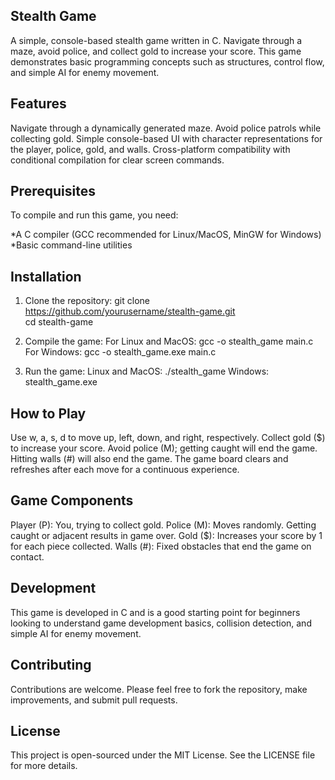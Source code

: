## Stealth Game
A simple, console-based stealth game written in C. Navigate through a maze, avoid police, and collect gold to increase your score. This game demonstrates basic programming concepts such as structures, control flow, and simple AI for enemy movement.

## Features
Navigate through a dynamically generated maze.
Avoid police patrols while collecting gold.
Simple console-based UI with character representations for the player, police, gold, and walls.
Cross-platform compatibility with conditional compilation for clear screen commands.

## Prerequisites
To compile and run this game, you need:

*A C compiler (GCC recommended for Linux/MacOS, MinGW for Windows)
*Basic command-line utilities

## Installation
1. Clone the repository:
git clone https://github.com/yourusername/stealth-game.git          
cd stealth-game

3. Compile the game:
   For Linux and MacOS:
gcc -o stealth_game main.c
   For Windows:
gcc -o stealth_game.exe main.c

5. Run the game:
   Linux and MacOS:
./stealth_game
   Windows:
stealth_game.exe

## How to Play
Use w, a, s, d to move up, left, down, and right, respectively.
Collect gold ($) to increase your score.
Avoid police (M); getting caught will end the game.
Hitting walls (#) will also end the game.
The game board clears and refreshes after each move for a continuous experience.

## Game Components
Player (P): You, trying to collect gold.
Police (M): Moves randomly. Getting caught or adjacent results in game over.
Gold ($): Increases your score by 1 for each piece collected.
Walls (#): Fixed obstacles that end the game on contact.

## Development
This game is developed in C and is a good starting point for beginners looking to understand game development basics, collision detection, and simple AI for enemy movement.

## Contributing
Contributions are welcome. Please feel free to fork the repository, make improvements, and submit pull requests.

## License
This project is open-sourced under the MIT License. See the LICENSE file for more details.   
